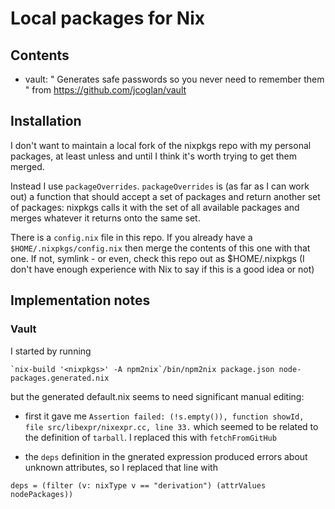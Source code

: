 # Local packages for Nix

## Contents

* vault: " Generates safe passwords so you never need to remember them
" from https://github.com/jcoglan/vault

## Installation

I don't want to maintain a local fork of the nixpkgs repo with my
personal packages, at least unless and until I think it's worth trying
to get them merged.

Instead I use `packageOverrides`.  `packageOverrides` is (as far as I
can work out) a function that should accept a set of packages and
return another set of packages: nixpkgs calls it with the set of all
available packages and merges whatever it returns onto the same set.

There is a `config.nix` file in this repo.  If you already have a
`$HOME/.nixpkgs/config.nix` then merge the contents of this one with
that one.  If not, symlink - or even, check this repo out as
$HOME/.nixpkgs (I don't have enough experience with Nix to say if this
is a good idea or not)


## Implementation notes

### Vault

I started by running 

```
`nix-build '<nixpkgs>' -A npm2nix`/bin/npm2nix package.json node-packages.generated.nix
```

but the generated default.nix seems to need significant manual editing:

* first it gave me `Assertion failed: (!s.empty()), function showId, file src/libexpr/nixexpr.cc, line 33.` which seemed to be related to the definition of `tarball`.  I replaced this with `fetchFromGitHub`

* the `deps` definition in the gnerated expression produced errors about unknown attributes, so I replaced that line with

```
deps = (filter (v: nixType v == "derivation") (attrValues nodePackages))
```

